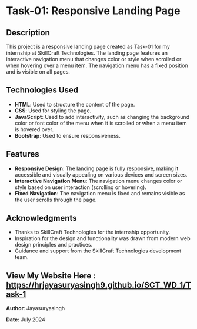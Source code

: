  

 # Task-01: Responsive Landing Page

## Description

This project is a responsive landing page created as Task-01 for my internship at SkillCraft Technologies. The landing page features an interactive navigation menu that changes color or style when scrolled or when hovering over a menu item. The navigation menu has a fixed position and is visible on all pages.

## Technologies Used

- **HTML**: Used to structure the content of the page.
- **CSS**: Used for styling the page.
- **JavaScript**: Used to add interactivity, such as changing the background color or font color of the menu when it is scrolled or when a menu item is hovered over.
- **Bootstrap**: Used to ensure responsiveness.

## Features

- **Responsive Design**: The landing page is fully responsive, making it accessible and visually appealing on various devices and screen sizes.
- **Interactive Navigation Menu**: The navigation menu changes color or style based on user interaction (scrolling or hovering).
- **Fixed Navigation**: The navigation menu is fixed and remains visible as the user scrolls through the page.

## Acknowledgments
- Thanks to SkillCraft Technologies for the internship opportunity.
- Inspiration for the design and functionality was drawn from modern web design principles and practices.
- Guidance and support from the SkillCraft Technologies development team.
## View My Website Here : https://hrjayasuryasingh9.github.io/SCT_WD_1/Task-1
**Author**: Jayasuryasingh

**Date**: July 2024
